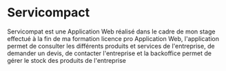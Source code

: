 # Servicompact
Servicompat est une Application Web réalisé dans le cadre de mon stage effectué à la fin de ma formation licence pro Application Web, l'application permet de consulter les différents produits et services de l'entreprise, de demander un devis, de contacter l'entreprise
et la backoffice permet de gérer le stock des produits de l'entreprise
